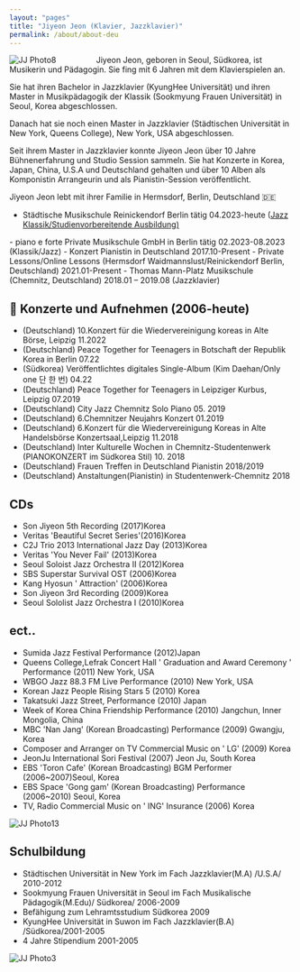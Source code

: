 ```yaml
---
layout: "pages"
title: "Jiyeon Jeon (Klavier, Jazzklavier)"
permalink: /about/about-deu
---
```


<img src="https://jjmusic-online.github.io/assets/images/photo8.JPG" alt="JJ Photo8"
	title="Photo of JJ" style="min-width: 150px" />
Jiyeon Jeon, geboren in Seoul, Südkorea, ist Musikerin und Pädagogin. Sie fing mit 6 Jahren mit dem Klavierspielen an.

Sie hat ihren Bachelor in Jazzklavier (KyungHee Universität) und ihren Master in Musikpädagogik der Klassik (Sookmyung Frauen Universität) in Seoul, Korea abgeschlossen. 

Danach hat sie noch einen Master in Jazzklavier (Städtischen Universität in New York, Queens College), New York, USA abgeschlossen.

Seit ihrem Master in Jazzklavier konnte Jiyeon Jeon über 10 Jahre Bühnenerfahrung und Studio Session sammeln. Sie hat Konzerte in Korea, Japan, China, U.S.A und Deutschland gehalten und über 10 Alben als Komponistin Arrangeurin und als Pianistin-Session veröffentlicht.

Jiyeon Jeon lebt mit ihrer Familie in Hermsdorf, Berlin, Deutschland 🇩🇪


- Städtische Musikschule Reinickendorf Berlin tätig 04.2023-heute (<a href="https://www.berlin.de/musikschule-reinickendorf/lehrangebote/tasteninstrumente/jazz-piano/">Jazz</a><a href="https://www.berlin.de/musikschule-reinickendorf/lehrangebote/tasteninstrumente/klavier/" target="_blank">
    Klassik/Studienvorbereitende Ausbildung)
</a> 
- piano e forte Private Musikschule GmbH in Berlin tätig 02.2023-08.2023 (Klassik/Jazz)
- Konzert Pianistin in Deutschland 2017.10-Present
- Private Lessons/Online Lessons (Hermsdorf Waidmannslust/Reinickendorf Berlin, Deutschland) 2021.01-Present
- Thomas Mann-Platz Musikschule (Chemnitz, Deutschland) 2018.01 – 2019.08 (Jazzklavier)

## 🎹 Konzerte und Aufnehmen (2006-heute)
- (Deutschland) 10.Konzert für die Wiedervereinigung koreas in Alte Börse, Leipzig 11.2022
- (Deutschland) Peace Together for Teenagers in Botschaft der Republik Korea in Berlin 07.22
- (Südkorea) Veröffentlichtes digitales Single-Album (Kim Daehan/Only one 단 한 번) 04.22
- (Deutschland) Peace Together for Teenagers in Leipziger Kurbus, Leipzig 07.2019
- (Deutschland) City Jazz Chemnitz Solo Piano 05. 2019
- (Deutschland) 6.Chemnitzer Neujahrs Konzert 01.2019
- (Deutschland) 6.Konzert für die Wiedervereinigung Koreas in Alte Handelsbörse Konzertsaal,Leipzig 11.2018
- (Deutschland) Inter Kulturelle Wochen in Chemnitz-Studentenwerk (PIANOKONZERT im Südkorea Stil) 10. 2018
- (Deutschland) Frauen Treffen in Deutschland Pianistin 2018/2019
- (Deutschland) Anstaltungen(Pianistin) in Studentenwerk-Chemnitz 2018
## CDs 
- Son Jiyeon 5th Recording (2017)Korea
- Veritas 'Beautiful Secret Series'(2016)Korea
- C2J Trio 2013 International Jazz Day (2013)Korea
- Veritas 'You Never Fail' (2013)Korea
- Seoul Soloist Jazz Orchestra II (2012)Korea
- SBS Superstar Survival OST (2006)Korea
- Kang Hyosun ' Attraction' (2006)Korea
- Son Jiyeon 3rd Recording (2009)Korea
- Seoul Sololist Jazz Orchestra I (2010)Korea
## ect.. 
- Sumida Jazz Festival Performance (2012)Japan
- Queens College,Lefrak Concert Hall ' Graduation and Award Ceremony ' Performance (2011) New York, USA
- WBGO Jazz 88.3 FM Live Performance (2010) New York, USA
- Korean Jazz People Rising Stars 5 (2010) Korea
- Takatsuki Jazz Street, Performance (2010) Japan
- Week of Korea China Friendship Performance (2010) Jangchun, Inner Mongolia, China
- MBC 'Nan Jang' (Korean Broadcasting) Performance (2009) Gwangju, Korea
- Composer and Arranger on TV Commercial Music on ' LG' (2009) Korea
- JeonJu International Sori Festival (2007) Jeon Ju, South Korea
- EBS 'Toron Cafe' (Korean Broadcasting) BGM Performer (2006~2007)Seoul, Korea
- EBS Space 'Gong gam' (Korean Broadcasting) Performance (2006~2010) Seoul, Korea
- TV, Radio Commercial Music on ' ING' Insurance (2006) Korea

<img src="https://jjmusic-online.github.io/assets/images/jiyeonjeon.jpeg" alt="JJ Photo13"
	title="Photo of JJ" style="min-width: 150px" />

## Schulbildung

- Städtischen Universität in New York im Fach Jazzklavier(M.A) /U.S.A/ 2010-2012
- Sookmyung Frauen Universität in Seoul im Fach Musikalische Pädagogik(M.Edu)/ Südkorea/ 2006-2009 
- Befähigung zum Lehramtsstudium Südkorea 2009
- KyungHee Universität in Suwon im Fach Jazzklavier(B.A) /Südkorea/2001-2005  
- 4 Jahre Stipendium 2001-2005

<img src="https://jjmusic-online.github.io/assets/images/photo3.jpeg" alt="JJ Photo3"
	title="Photo of JJ" style="min-width: 150px" />






